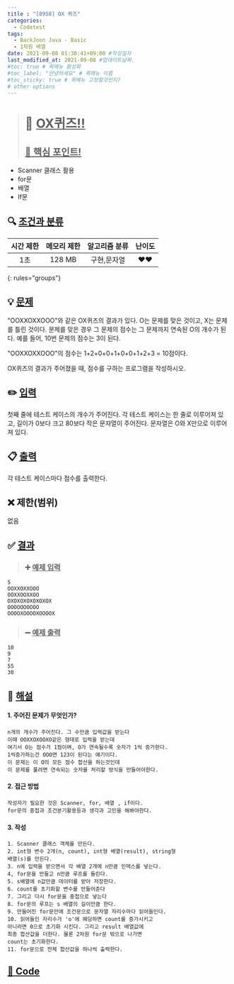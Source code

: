 ```yaml
---
title : "[8958] OX 퀴즈"
categories:
  - Codetest
tags:
  - BackJoon Java - Basic
  - 1차원 배열
date: 2021-09-08 01:30:41+09:00 #작성일자
last_modified_at: 2021-09-08 #업데이트날짜.
#toc: true # 퀵메뉴 활성화
#toc_label: "안녕하세요" # 퀵메뉴 이름
#toc_sticky: true # 퀵메뉴 고정할것인지?
# other options
---
```

> # 📜 <u>OX퀴즈!!</u> 
> ## <u>📌 핵심 포인트!</u> 
* Scanner 클래스 활용
* for문
* 배열
* If문


## 🔍 <u>조건과 분류</u>

| 시간 제한  | 메모리 제한  |  알고리즘 분류 | 난이도 
|:-------------:|:---------------:|:-----------:|:---------:
| 1초 | 128 MB | 구현,문자열 | ❤️❤️ 
{: rules="groups"}

## 💡 <u>문제</u> 
"OOXXOXXOOO"와 같은 OX퀴즈의 결과가 있다. O는 문제를 맞은 것이고, X는 문제를 틀린 것이다. 문제를 맞은 경우 그 문제의 점수는 그 문제까지 연속된 O의 개수가 된다. 예를 들어, 10번 문제의 점수는 3이 된다.

"OOXXOXXOOO"의 점수는 1+2+0+0+1+0+0+1+2+3 = 10점이다.

OX퀴즈의 결과가 주어졌을 때, 점수를 구하는 프로그램을 작성하시오.

## ✏️ <u>입력</u>
첫째 줄에 테스트 케이스의 개수가 주어진다. 각 테스트 케이스는 한 줄로 이루어져 있고, 길이가 0보다 크고 80보다 작은 문자열이 주어진다. 문자열은 O와 X만으로 이루어져 있다.

## 📋 <u>출력</u>
각 테스트 케이스마다 점수를 출력한다.

## ❌ 제한(범위)
없음

## ✅ <u>결과</u>
> ### ➕ <u>예제 입력</u>
	5
	OOXXOXXOOO
	OOXXOOXXOO
	OXOXOXOXOXOXOX
	OOOOOOOOOO
	OOOOXOOOOXOOOOX
		
> ### ➖ <u>예제 출력</u>
	10
	9
	7
	55
	30

## 💭 <u>해설</u>
#### 1. 주어진 문제가 무엇인가?
	n개의 개수가 주어진다. 그 수만큼 입력값을 받는다
	이때 OOXXOXOOXO같은 형태로 입력을 받는데
	여기서 O는 점수가 1점이며, O가 연속될수록 숫자가 1씩 증가한다.
	1씩증가하는건 OOO면 123이 된다는 얘기이다.
	이 문제는 이 O의 모든 점수 합산을 하는것인데
	이 문제를 풀려면 연속되는 숫자를 처리할 방식을 만들어야한다.

#### 2. 접근 방법
	작성자가 필요한 것은 Scanner, for, 배열 , if이다.
	for문의 중첩과 조건분기활용등과 생각과 고민을 해봐야한다.

#### 3. 작성
	1. Scanner 클래스 객체를 만든다.
	2. int형 변수 2개(n, count), int형 배열(result), string형
	배열(s)를 만든다.
	3. n에 입력을 받으면서 각 배열 2개에 n만큼 인덱스를 넣는다.
	4, for문을 만들고 n만큼 루프를 돌린다.
	5. s배열에 n값만큼 데이터를 받아 저장한다.
	6. count를 초기화할 변수를 만들어준다
	7. 그리고 다시 for문을 중첩으로 넣는다
	8. for문의 루프는 s 배열의 길이만큼 한다.
	9. 만들어진 for문안에 조건문으로 문자열 자리수마다 읽어들인다.
	10. 읽어들인 자리수가 'o'에 해당하면 count를 증가시키고
	아니라면 0으로 초기화 시킨다. 그리고 result 배열값에
	최종 합산값을 더한다. 물론 2차원 for문 밖으로 나가면
	count는 초기화한다.
	11. for문으로 전체 합산값을 하나씩 출력한다.
	

## <u>📖 <u>Code</u>
<script src="https://gist.github.com/Cononi/2f6db11311c8ea91e72b130b5e04e3b0.js"></script>